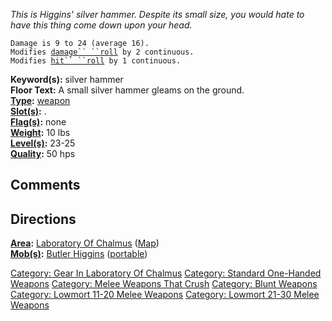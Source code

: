 *This is Higgins' silver hammer. Despite its small size, you would hate
to have this thing come down upon your head.*

`Damage is 9 to 24 (average 16).`  
`Modifies `[`damage`` ``roll`](Damage_Roll.md "wikilink")` by 2 continuous.`  
`Modifies `[`hit`` ``roll`](Hit_Roll.md "wikilink")` by 1 continuous.`

**Keyword(s):** silver hammer  
**Floor Text:** A small silver hammer gleams on the ground.  
**[Type](:Category:_Object_Types.md "wikilink"):**
[weapon](:Category:_Melee_Weapons.md "wikilink")  
**[Slot(s)](Object_Slots.md "wikilink"):** <wielded>.  
**[Flag(s)](:Category:_Object_Flags.md "wikilink"):** none  
**[Weight](Object_Weight.md "wikilink"):** 10 lbs  
**[Level(s)](Object_Level.md "wikilink"):** 23-25  
**[Quality](Object_Quality.md "wikilink"):** 50 hps  

## Comments

## Directions

**[Area](:Category:_Areas.md "wikilink"):** [Laboratory Of
Chalmus](:Category:_Laboratory_Of_Chalmus.md "wikilink")
([Map](Laboratory_Of_Chalmus_Map.md "wikilink"))  
**[Mob(s)](:Category:_Mobs.md "wikilink"):** [Butler
Higgins](Butler_Higgins "wikilink")
([portable](Teleport.md "wikilink"))  

[Category: Gear In Laboratory Of
Chalmus](Category:_Gear_In_Laboratory_Of_Chalmus "wikilink") [Category:
Standard One-Handed
Weapons](Category:_Standard_One-Handed_Weapons "wikilink") [Category:
Melee Weapons That Crush](Category:_Melee_Weapons_That_Crush "wikilink")
[Category: Blunt Weapons](Category:_Blunt_Weapons "wikilink") [Category:
Lowmort 11-20 Melee
Weapons](Category:_Lowmort_11-20_Melee_Weapons "wikilink") [Category:
Lowmort 21-30 Melee
Weapons](Category:_Lowmort_21-30_Melee_Weapons "wikilink")
